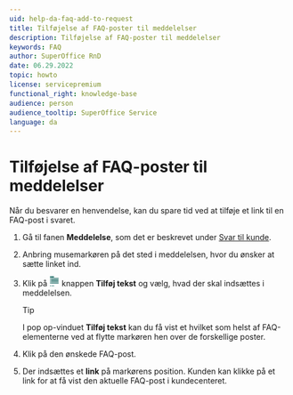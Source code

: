 ```yaml
---
uid: help-da-faq-add-to-request
title: Tilføjelse af FAQ-poster til meddelelser
description: Tilføjelse af FAQ-poster til meddelelser
keywords: FAQ
author: SuperOffice RnD
date: 06.29.2022
topic: howto
license: servicepremium
functional_right: knowledge-base
audience: person
audience_tooltip: SuperOffice Service
language: da
---
```


# Tilføjelse af FAQ-poster til meddelelser

Når du besvarer en henvendelse, kan du spare tid ved at tilføje et link til en FAQ-post i svaret.

1. Gå til fanen **Meddelelse**, som det er beskrevet under [Svar til kunde][1].
1. Anbring musemarkøren på det sted i meddelelsen, hvor du ønsker at sætte linket ind.
1. Klik på ![ikonet][img1] knappen **Tilføj tekst** og vælg, hvad der skal indsættes i meddelelsen.

   > [!TIP]
   > I pop op-vinduet **Tilføj tekst** kan du få vist et hvilket som helst af FAQ-elementerne ved at flytte markøren hen over de forskellige poster.

1. Klik på den ønskede FAQ-post.
1. Der indsættes et **link** på markørens position. Kunden kan klikke på et link for at få vist den aktuelle FAQ-post i kundecenteret.

<!-- Referenced links -->
[1]: ../../request/learn/reply.md

<!-- Referenced images -->
[img1]: ../../../../common/icons/copy-paste-icon.png
